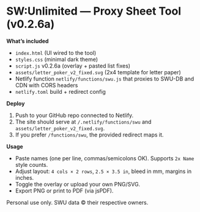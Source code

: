 # SW:Unlimited — Proxy Sheet Tool (v0.2.6a)

**What’s included**
- `index.html` (UI wired to the tool)
- `styles.css` (minimal dark theme)
- `script.js` v0.2.6a (overlay + pasted list fixes)
- `assets/letter_poker_v2_fixed.svg` (2x4 template for letter paper)
- Netlify function `netlify/functions/swu.js` that proxies to SWU-DB and CDN with CORS headers
- `netlify.toml` build + redirect config

**Deploy**
1. Push to your GitHub repo connected to Netlify.
2. The site should serve at `/.netlify/functions/swu` and `assets/letter_poker_v2_fixed.svg`.
3. If you prefer `/functions/swu`, the provided redirect maps it.

**Usage**
- Paste names (one per line, commas/semicolons OK). Supports `2x Name` style counts.
- Adjust layout: `4 cols × 2 rows`, `2.5 × 3.5 in`, bleed in mm, margins in inches.
- Toggle the overlay or upload your own PNG/SVG.
- Export PNG or print to PDF (via jsPDF).

Personal use only. SWU data © their respective owners.
